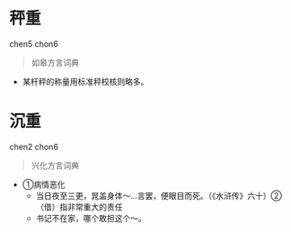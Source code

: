 # 秤重
chen5 chon6
> 如皋方言词典
- 某杆秤的称量用标准秤校核则略多。

# 沉重
chen2 chon6
> 兴化方言词典
- ①病情恶化
  - 当日夜至三更，晁盖身体～…言罢，便眼目而死。（《水浒传》六十）②（借）指非常重大的责任
  - 书记不在家，哪个敢担这个～。
